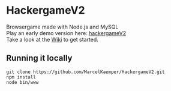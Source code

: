 # HackergameV2
Browsergame made with Node.js and MySQL  
Play an early demo version here: [hackergameV2](https://game.marcelkaemper.de)  
Take a look at the [Wiki](https://github.com/MarcelKaemper/HackergameV2/wiki/tutorial) to get started.  

## Running it locally
```
git clone https://github.com/MarcelKaemper/HackergameV2.git  
npm install  
node bin/www  
```
